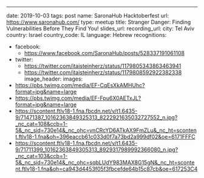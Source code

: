---
date: 2019-10-03
tags: post
name: SaronaHub Hacktoberfest
url: https://www.saronahub.com/
type: meetup
title: Stranger Danger: Finding Vulnerabilities Before They Find You!
slides_url: 
recording_url: 
city: Tel Aviv
country: Israel
country_code: IL
language: Hebrew
recognitions:
  - facebook:
    - https://www.facebook.com/SaronaHub/posts/528337191061108
  - twitter:
    - https://twitter.com/itaisteinherz/status/1179805343863463941
    - https://twitter.com/itaisteinherz/status/1179808592922382338
image_header: 
images:
  - https://pbs.twimg.com/media/EF-CqEsXkAMHUhc?format=jpg&name=large
  - https://pbs.twimg.com/media/EF-Fpu6X0AETxJL?format=jpg&name=large
  - https://scontent.ftlv18-1.fna.fbcdn.net/v/t1.6435-9/71471387_10162363849325313_8222921635032727552_n.jpg?_nc_cat=108&ccb=1-5&_nc_sid=730e14&_nc_ohc=vnCRcYD6ATkAX9FmZLu&_nc_ht=scontent.ftlv18-1.fna&oh=396eaccb61c033d0f7a73bd2a999df02&oe=6171FFFC
  - https://scontent.ftlv18-1.fna.fbcdn.net/v/t1.6435-9/71711399_10162363849305313_8929317989992366080_n.jpg?_nc_cat=103&ccb=1-5&_nc_sid=730e14&_nc_ohc=sqbLUdY983MAX8G15gN&_nc_ht=scontent.ftlv18-1.fna&oh=ca943d4453f05f3fbcefde64b15c87cb&oe=617253C4

